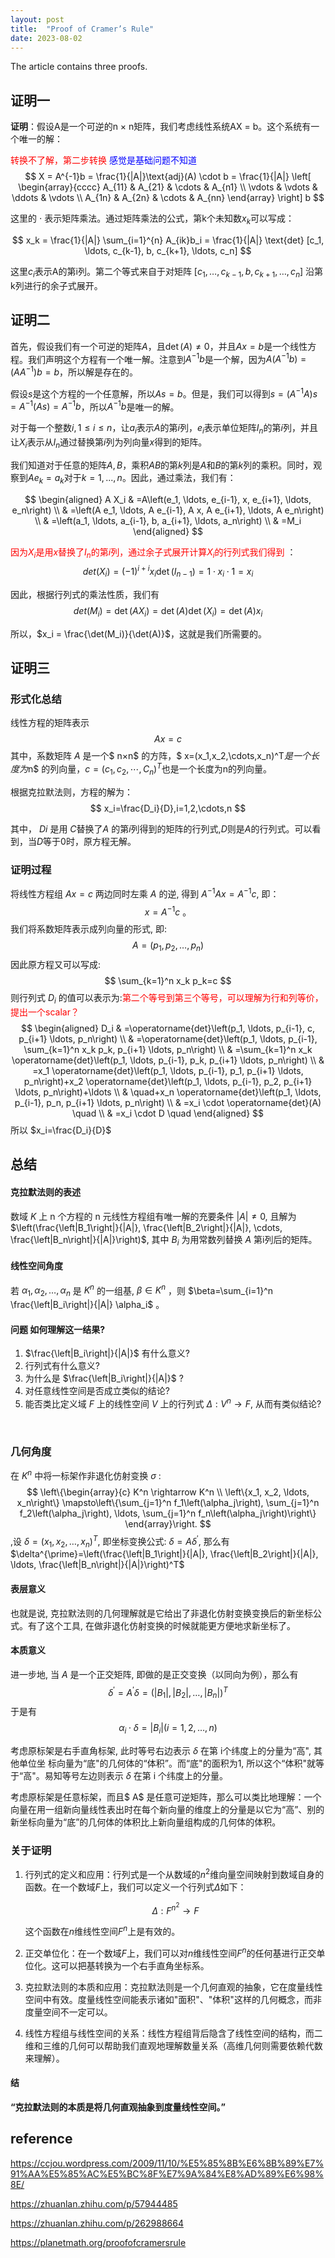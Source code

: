 ```yaml
---
layout: post
title:  "Proof of Cramer’s Rule"
date: 2023-08-02
---
```


The article contains three proofs.

## 证明一

**证明**：假设A是一个可逆的n × n矩阵，我们考虑线性系统AX = b。这个系统有一个唯一的解：

<font color='red'>转换不了解，第二步转换</font> <font color='blue'>感觉是基础问题不知道</font> 
$$
X = A^{-1}b = \frac{1}{|A|}\text{adj}(A) \cdot b = \frac{1}{|A|} \left[ \begin{array}{cccc} A_{11} & A_{21} & \cdots & A_{n1} \\ \vdots & \vdots & \ddots & \vdots \\ A_{1n} & A_{2n} & \cdots & A_{nn} \end{array} \right] b
$$

这里的 $\cdot$ 表示矩阵乘法。通过矩阵乘法的公式，第k个未知数$x_k$可以写成：

$$
x_k = \frac{1}{|A|} \sum_{i=1}^{n} A_{ik}b_i = \frac{1}{|A|} \text{det} [c_1, \ldots, c_{k-1}, b, c_{k+1}, \ldots, c_n]
$$

这里$c_i$表示A的第i列。第二个等式来自于对矩阵 $[c_1, \ldots, c_{k-1}, b, c_{k+1}, \ldots, c_n]$ 沿第k列进行的余子式展开。



## 证明二

首先，假设我们有一个可逆的矩阵$A$，且$\det(A) \neq 0$，并且$Ax = b$是一个线性方程。我们声明这个方程有一个唯一解。注意到$A^{-1}b$是一个解，因为$A(A^{-1}b) = (AA^{-1})b = b$，所以解是存在的。

假设$s$是这个方程的一个任意解，所以$As = b$。但是，我们可以得到$s = (A^{-1}A)s = A^{-1}(As) = A^{-1}b$，所以$A^{-1}b$是唯一的解。

对于每一个整数$i, 1 \leq i \leq n$，让$a_i$表示$A$的第$i$列，$e_i$表示单位矩阵$I_n$的第$i$列，并且让$X_i$表示从$I_n$通过替换第$i$列为列向量$x$得到的矩阵。

我们知道对于任意的矩阵$A, B$，乘积$AB$的第$k$列是$A$和$B$的第$k$列的乘积。同时，观察到$Ae_k = a_k$对于$k = 1, ..., n$。因此，通过乘法，我们有：

$$
\begin{aligned}
A X_i & =A\left(e_1, \ldots, e_{i-1}, x, e_{i+1}, \ldots, e_n\right) \\
& =\left(A e_1, \ldots, A e_{i-1}, A x, A e_{i+1}, \ldots, A e_n\right) \\
& =\left(a_1, \ldots, a_{i-1}, b, a_{i+1}, \ldots, a_n\right) \\
& =M_i
\end{aligned}
$$


<font color='red'>因为$X_i$是用$x$替换了$I_n$的第$i$列，通过余子式展开计算$X_i$的行列式我们得到</font> ：
$$
det(X_i) = (-1)^{i+i}x_i\det(I_{n-1}) = 1 \cdot x_i \cdot 1 = x_i
$$



因此，根据行列式的乘法性质，我们有
$$
det(M_i) = \det(AX_i) = \det(A)\det(X_i) = \det(A)x_i
$$



所以，$x_i = \frac{\det(M_i)}{\det(A)}$，这就是我们所需要的。



## 证明三

### 形式化总结



线性方程的矩阵表示
$$
Ax=c
$$
其中，系数矩阵 $A$ 是一个$  n×n$ 的方阵，$ x=(x_1,x_2,\cdots,x_n)^T$是一个长度为$n$ 的列向量，$c= (c_1,c_2,\cdots, C_n)^T$也是一个长度为n的列向量。



根据克拉默法则，方程的解为：
$$
x_i=\frac{D_i}{D},i=1,2,\cdots,n
$$


其中， $Di$ 是用 $C$替换了$A$ 的第$i$列得到的矩阵的行列式,$D$则是$A$的行列式。可以看到，当$D$等于0时，原方程无解。

### 证明过程



将线性方程组 $A x=c$ 两边同时左乘 $A$ 的逆, 得到 $A^{-1} A x=A^{-1} c$, 即：
$$
x=A^{-1} c \text { 。 }
$$
我们将系数矩阵表示成列向量的形式, 即:
$$
A=\left(p_1, p_2, \ldots, p_n\right)
$$
因此原方程又可以写成:
$$
\sum_{k=1}^n x_k p_k=c
$$
则行列式 $D_i$ 的值可以表示为:<font color='red'>第二个等号到第三个等号，可以理解为行和列等价，提出一个scalar？</font> 
$$
\begin{aligned}
D_i & =\operatorname{det}\left(p_1, \ldots, p_{i-1}, c, p_{i+1} \ldots, p_n\right) \\
& =\operatorname{det}\left(p_1, \ldots, p_{i-1}, \sum_{k=1}^n x_k p_k, p_{i+1} \ldots, p_n\right) \\
& =\sum_{k=1}^n x_k \operatorname{det}\left(p_1, \ldots, p_{i-1}, p_k, p_{i+1} \ldots, p_n\right) \\
& =x_1 \operatorname{det}\left(p_1, \ldots, p_{i-1}, p_1, p_{i+1} \ldots, p_n\right)+x_2 \operatorname{det}\left(p_1, \ldots, p_{i-1}, p_2, p_{i+1} \ldots, p_n\right)+\ldots \\
& \quad+x_n \operatorname{det}\left(p_1, \ldots, p_{i-1}, p_n, p_{i+1} \ldots, p_n\right) \\
& =x_i \cdot \operatorname{det}(A) \quad \\
& =x_i \cdot D \quad
\end{aligned}
$$
所以 $x_i=\frac{D_i}{D}$ 



## 总结

#### **克拉默法则的表述**

数域 $K$ 上 $\mathrm{n}$ 个方程的 $\mathrm{n}$ 元线性方程组有唯一解的充要条件 $|A| \neq 0$, 且解为 $\left(\frac{\left|B_1\right|}{|A|}, \frac{\left|B_2\right|}{|A|}, \cdots, \frac{\left|B_n\right|}{|A|}\right)$, 其中 $B_i$ 为用常数列替换 $A$ 第i列后的矩阵。

#### 线性空间角度

若 $\alpha_1, \alpha_2, \ldots, \alpha_n$ 是 $K^n$ 的一组基, $\beta \in K^n$ ，则 $\beta=\sum_{i=1}^n \frac{\left|B_i\right|}{|A|} \alpha_i$ 。



#### 问题 如何理解这一结果?

1. $\frac{\left|B_i\right|}{|A|}$ 有什么意义?
2. 行列式有什么意义?
3. 为什么是 $\frac{\left|B_i\right|}{|A|}$ ?
4. 对任意线性空间是否成立类似的结论?
5. 能否类比定义域 $F$ 上的线性空间 $V$ 上的行列式 $\Delta: V^n \rightarrow F$, 从而有类似结论?

​	

### 几何角度


在 $K^n$ 中将一标架作非退化仿射变换 $\sigma$ :
$$
\left\{\begin{array}{c}
K^n \rightarrow K^n \\
\left\{x_1, x_2, \ldots, x_n\right\} \mapsto\left\{\sum_{j=1}^n f_1\left(\alpha_j\right), \sum_{j=1}^n f_2\left(\alpha_j\right), \ldots, \sum_{j=1}^n f_n\left(\alpha_j\right)\right\}
\end{array}\right.
$$
,设 $\delta=\left(x_1, x_2, \ldots, x_n\right)^T$, 即坐标变换公式: $\delta=A \delta^{\prime}$, 那么有 $\delta^{\prime}=\left(\frac{\left|B_1\right|}{|A|}, \frac{\left|B_2\right|}{|A|}, \ldots, \frac{\left|B_n\right|}{|A|}\right)^T$

#### 表层意义

也就是说, 克拉默法则的几何理解就是它给出了非退化仿射变换变换后的新坐标公式。有了这个工具, 在做非退化仿射变换的时候就能更方便地求新坐标了。

#### 本质意义

进一步地, 当 $A$ 是一个正交矩阵, 即做的是正交变换（以同向为例），那么有 
$$
\delta^{\prime}=A^{\prime} \delta=\left(\left|B_1\right|,\left|B_2\right|, \ldots,\left|B_n\right|\right)^T
$$
  于是有
$$
\alpha_i \cdot \delta=\left|B_i\right|(i=1,2, \ldots, n)
$$

考虑原标架是右手直角标架, 此时等号右边表示 $\delta$ 在第 $\mathrm{i}$个纬度上的分量为“高", 其他单位坐 标向量为“底"的几何体的“体积”。而“底"的面积为1, 所以这个“体积"就等于“高"。易知等号左边则表示 $\delta$ 在第 $\mathrm{i}$ 个纬度上的分量。

考虑原标架是任意标架，而且$ A$ 是任意可逆矩阵，那么可以类比地理解：一个向量在用一组新向量线性表出时在每个新向量的维度上的分量是以它为“高”、别的新坐标向量为“底”的几何体的体积比上新向量组构成的几何体的体积。

### 关于证明

1. 行列式的定义和应用：行列式是一个从数域的$n^2$维向量空间映射到数域自身的函数。在一个数域$F$上，我们可以定义一个行列式$\Delta$如下：

   $$\Delta : F^{n^2} \rightarrow F$$

   这个函数在$n$维线性空间$F^n$上是有效的。

2. 正交单位化：在一个数域$F$上，我们可以对$n$维线性空间$F^n$的任何基进行正交单位化。这可以把基转换为一个右手直角坐标系。

3. 克拉默法则的本质和应用：克拉默法则是一个几何直观的抽象，它在度量线性空间中有效。度量线性空间能表示诸如"面积"、"体积"这样的几何概念，而非度量空间不一定可以。

4. 线性方程组与线性空间的关系：线性方程组背后隐含了线性空间的结构，而二维和三维的几何可以帮助我们直观地理解数量关系（高维几何则需要依赖代数来理解）。

#### 结

**“克拉默法则的本质是将几何直观抽象到度量线性空间。”**



## reference

https://ccjou.wordpress.com/2009/11/10/%E5%85%8B%E6%8B%89%E7%91%AA%E5%85%AC%E5%BC%8F%E7%9A%84%E8%AD%89%E6%98%8E/

https://zhuanlan.zhihu.com/p/57944485

https://zhuanlan.zhihu.com/p/262988664

https://planetmath.org/proofofcramersrule